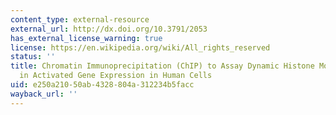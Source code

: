 ```yaml
---
content_type: external-resource
external_url: http://dx.doi.org/10.3791/2053
has_external_license_warning: true
license: https://en.wikipedia.org/wiki/All_rights_reserved
status: ''
title: Chromatin Immunoprecipitation (ChIP) to Assay Dynamic Histone Modification
  in Activated Gene Expression in Human Cells
uid: e250a210-50ab-4328-804a-312234b5facc
wayback_url: ''
---
```


